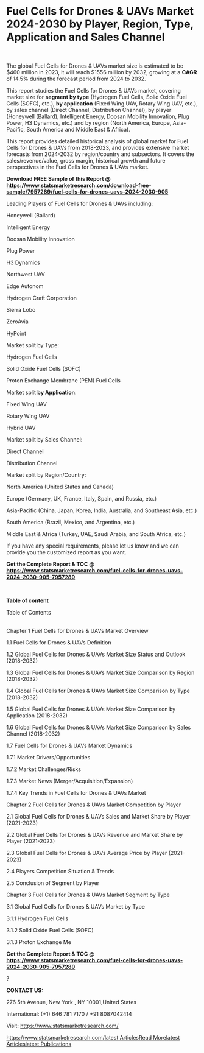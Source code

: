 <h1>Fuel Cells for Drones & UAVs Market 2024-2030 by Player, Region, Type, Application and Sales Channel</h1><br/><p>The global Fuel Cells for Drones & UAVs market size is estimated to be $460 million in 2023, it will reach $1556 million by 2032, growing at a <strong>CAGR</strong> of 14.5% during the forecast period from 2024 to 2032.</p>
 
 
 
 <p>This report studies the Fuel Cells for Drones & UAVs market, covering market size for <strong>segment by type</strong> (Hydrogen Fuel Cells, Solid Oxide Fuel Cells (SOFC), etc.), <strong>by application</strong> (Fixed Wing UAV, Rotary Wing UAV, etc.), by sales channel (Direct Channel, Distribution Channel), by player (Honeywell (Ballard), Intelligent Energy, Doosan Mobility Innovation, Plug Power, H3 Dynamics, etc.) and by region (North America, Europe, Asia-Pacific, South America and Middle East & Africa).</p>
 
 
 
 <p>This report provides detailed historical analysis of global market for Fuel Cells for Drones & UAVs from 2018-2023, and provides extensive market forecasts from 2024-2032 by region/country and subsectors. It covers the sales/revenue/value, gross margin, historical growth and future perspectives in the Fuel Cells for Drones & UAVs market.</p>
 
 
 
 <p><strong>Download FREE Sample of this Report @ <a href="https://www.statsmarketresearch.com/download-free-sample/7957289/fuel-cells-for-drones-uavs-2024-2030-905">https://www.statsmarketresearch.com/download-free-sample/7957289/fuel-cells-for-drones-uavs-2024-2030-905</a></strong></p>
 
 
 
 <p>Leading Players of Fuel Cells for Drones & UAVs including:</p>
 
 
 
 <p>Honeywell (Ballard)</p>
 
 
 
 <p>Intelligent Energy</p>
 
 
 
 <p>Doosan Mobility Innovation</p>
 
 
 
 <p>Plug Power</p>
 
 
 
 <p>H3 Dynamics</p>
 
 
 
 <p>Northwest UAV</p>
 
 
 
 <p>Edge Autonom</p>
 
 
 
 <p>Hydrogen Craft Corporation</p>
 
 
 
 <p>Sierra Lobo</p>
 
 
 
 <p>ZeroAvia</p>
 
 
 
 <p>HyPoint</p>
 
 
 
 <p>Market split by Type:</p>
 
 
 
 <p>Hydrogen Fuel Cells</p>
 
 
 
 <p>Solid Oxide Fuel Cells (SOFC)</p>
 
 
 
 <p>Proton Exchange Membrane (PEM) Fuel Cells</p>
 
 
 
 <p>Market split <strong>by Application</strong>:</p>
 
 
 
 <p>Fixed Wing UAV</p>
 
 
 
 <p>Rotary Wing UAV</p>
 
 
 
 <p>Hybrid UAV</p>
 
 
 
 <p>Market split by Sales Channel:</p>
 
 
 
 <p>Direct Channel</p>
 
 
 
 <p>Distribution Channel</p>
 
 
 
 <p>Market split by Region/Country:</p>
 
 
 
 <p>North America (United States and Canada)</p>
 
 
 
 <p>Europe (Germany, UK, France, Italy, Spain, and Russia, etc.)</p>
 
 
 
 <p>Asia-Pacific (China, Japan, Korea, India, Australia, and Southeast Asia, etc.)</p>
 
 
 
 <p>South America (Brazil, Mexico, and Argentina, etc.)</p>
 
 
 
 <p>Middle East & Africa (Turkey, UAE, Saudi Arabia, and South Africa, etc.)</p>
 
 
 
 <p>If you have any special requirements, please let us know and we can provide you the customized report as you want.</p>
 
 
 
 <div><b>Get the Complete Report & TOC @ <a href="https://www.statsmarketresearch.com/fuel-cells-for-drones-uavs-2024-2030-905-7957289">https://www.statsmarketresearch.com/fuel-cells-for-drones-uavs-2024-2030-905-7957289</a></b></div>
 
 
 
 <p><br />
 
 <b>Table of content</b></p>
 
 
 
 <p>Table of Contents<br />
 
 <br />
 
 Chapter 1 Fuel Cells for Drones & UAVs Market Overview<br />
 
 1.1 Fuel Cells for Drones & UAVs Definition<br />
 
 1.2 Global Fuel Cells for Drones & UAVs Market Size Status and Outlook (2018-2032)<br />
 
 1.3 Global Fuel Cells for Drones & UAVs Market Size Comparison by Region (2018-2032)<br />
 
 1.4 Global Fuel Cells for Drones & UAVs Market Size Comparison by Type (2018-2032)<br />
 
 1.5 Global Fuel Cells for Drones & UAVs Market Size Comparison by Application (2018-2032)<br />
 
 1.6 Global Fuel Cells for Drones & UAVs Market Size Comparison by Sales Channel (2018-2032)<br />
 
 1.7 Fuel Cells for Drones & UAVs Market Dynamics<br />
 
 1.7.1 Market Drivers/Opportunities<br />
 
 1.7.2 Market Challenges/Risks<br />
 
 1.7.3 Market News (Merger/Acquisition/Expansion)<br />
 
 1.7.4 Key Trends in Fuel Cells for Drones & UAVs Market<br />
 
 Chapter 2 Fuel Cells for Drones & UAVs Market Competition by Player<br />
 
 2.1 Global Fuel Cells for Drones & UAVs Sales and Market Share by Player (2021-2023)<br />
 
 2.2 Global Fuel Cells for Drones & UAVs Revenue and Market Share by Player (2021-2023)<br />
 
 2.3 Global Fuel Cells for Drones & UAVs Average Price by Player (2021-2023)<br />
 
 2.4 Players Competition Situation & Trends<br />
 
 2.5 Conclusion of Segment by Player<br />
 
 Chapter 3 Fuel Cells for Drones & UAVs Market Segment by Type<br />
 
 3.1 Global Fuel Cells for Drones & UAVs Market by Type<br />
 
 3.1.1 Hydrogen Fuel Cells<br />
 
 3.1.2 Solid Oxide Fuel Cells (SOFC)<br />
 
 3.1.3 Proton Exchange Me</p>
 
 
 
 <div><b>Get the Complete Report & TOC @ <a href="https://www.statsmarketresearch.com/fuel-cells-for-drones-uavs-2024-2030-905-7957289">https://www.statsmarketresearch.com/fuel-cells-for-drones-uavs-2024-2030-905-7957289</a></b></div>
 
 
 
 <p>? </p>
 
 
 
 <p><b>CONTACT US:</b><br />
 
 276 5th Avenue, New York , NY 10001,United States<br />
 
 International: (+1) 646 781 7170 / +91 8087042414<br />
 
 Visit: <a href="https://www.statsmarketresearch.com/">https://www.statsmarketresearch.com/</a><br />
 
 <a href="https://gyeongbokgung.com">https://www.statsmarketresearch.com/</a><a href="https://hallyeomaritime.com">latest Articles</a><a href="https://jingwansa.com">Read More</a><a href="https://nguoiviet.jp/">latest Articles</a><a href="https://www.intelmarketresearch.com/">latest Publications</a></p>